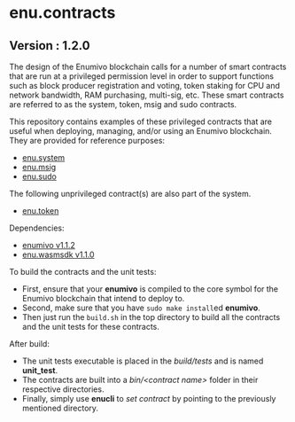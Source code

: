 # enu.contracts

## Version : 1.2.0

The design of the Enumivo blockchain calls for a number of smart contracts that are run at a privileged permission level in order to support functions such as block producer registration and voting, token staking for CPU and network bandwidth, RAM purchasing, multi-sig, etc.  These smart contracts are referred to as the system, token, msig and sudo contracts.

This repository contains examples of these privileged contracts that are useful when deploying, managing, and/or using an Enumivo blockchain.  They are provided for reference purposes:

   * [enu.system](https://github.com/enumivo/enu.contracts/tree/master/enu.system)
   * [enu.msig](https://github.com/enumivo/enu.contracts/tree/master/enu.msig)
   * [enu.sudo](https://github.com/enumivo/enu.contracts/tree/master/enu.sudo)

The following unprivileged contract(s) are also part of the system.
   * [enu.token](https://github.com/enumivo/enu.contracts/tree/master/enu.token)

Dependencies:
* [enumivo v1.1.2](https://github.com/enumivo/enumivo/tree/v1.1.2)
* [enu.wasmsdk v1.1.0](https://github.com/enumivo/enu.wasmsdk/tree/v1.1.0)

To build the contracts and the unit tests:
* First, ensure that your __enumivo__ is compiled to the core symbol for the Enumivo blockchain that intend to deploy to.
* Second, make sure that you have ```sudo make install```ed __enumivo__.
* Then just run the ```build.sh``` in the top directory to build all the contracts and the unit tests for these contracts.

After build:
* The unit tests executable is placed in the _build/tests_ and is named __unit_test__.
* The contracts are built into a _bin/\<contract name\>_ folder in their respective directories.
* Finally, simply use __enucli__ to _set contract_ by pointing to the previously mentioned directory.
